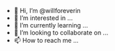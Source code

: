 - 👋 Hi, I’m @willforeverin
- 👀 I’m interested in ...
- 🌱 I’m currently learning ...
- 💞️ I’m looking to collaborate on ...
- 📫 How to reach me ...

<!---
willforeverin/willforeverin is a ✨ special ✨ repository because its `README.md` (this file) appears on your GitHub profile.
You can click the Preview link to take a look at your changes.
--->
